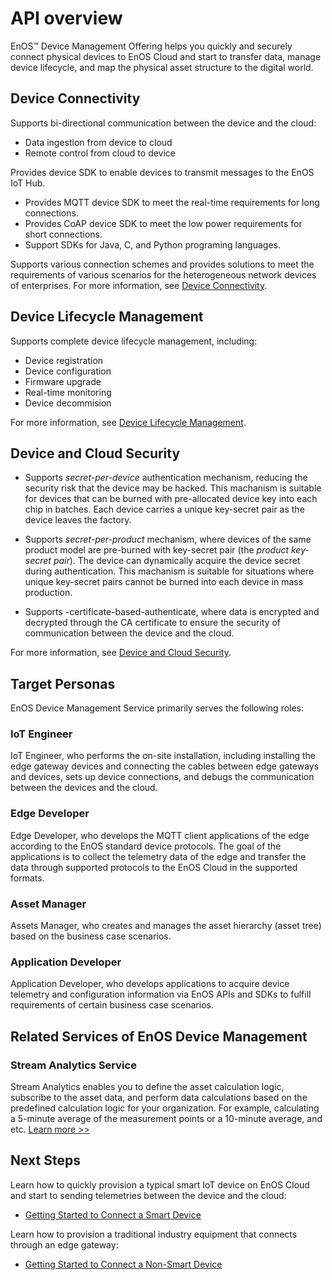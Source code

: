 # API overview

EnOS™ Device Management Offering helps you quickly and securely connect physical devices to EnOS Cloud and start to transfer data, manage device lifecycle, and map the physical asset structure to the digital world.

## Device Connectivity

Supports bi-directional communication between the device and the cloud:
- Data ingestion from device to cloud
- Remote control from cloud to device

Provides device SDK to enable devices to transmit messages to the EnOS IoT Hub.

- Provides MQTT device SDK to meet the real-time requirements for long connections.
- Provides CoAP device SDK to meet the low power requirements for short connections.
- Support SDKs for Java, C, and Python programing languages.

Supports various connection schemes and provides solutions to meet the requirements of various scenarios for the heterogeneous network devices of enterprises. For more information, see [Device Connectivity](learn/connection_scenarios).

## Device Lifecycle Management

Supports complete device lifecycle management, including:

- Device registration
- Device configuration
- Firmware upgrade
- Real-time monitoring
- Device decommision

For more information, see [Device Lifecycle Management](learn/device_lifecycle_management).

## Device and Cloud Security

- Supports _secret-per-device_ authentication mechanism, reducing the security risk that the device may be hacked. This machanism is suitable for devices that can be burned with pre-allocated device key into each chip in batches. Each device carries a unique key-secret pair as the device leaves the factory.

- Supports _secret-per-product_ mechanism, where devices of the same product model are pre-burned with key-secret pair (the _product key-secret pair_). The device can dynamically acquire the device secret during authentication. This machanism is suitable for situations where unique key-secret pairs cannot be burned into each device in mass production.

- Supports -certificate-based-authenticate, where data is encrypted and decrypted through the CA certificate to ensure the security of communication between the device and the cloud.

For more information, see [Device and Cloud Security](learn/deviceconnection_authentication).

## Target Personas

EnOS Device Management Service primarily serves the following roles:

### IoT Engineer

IoT Engineer, who performs the on-site installation, including installing the edge gateway devices and connecting the cables between edge gateways and devices, sets up device connections, and debugs the communication between the devices and the cloud.

### Edge Developer

Edge Developer, who develops the MQTT client applications of the edge according to the EnOS standard device protocols. The goal of the applications is to collect the telemetry data of the edge and transfer the data through supported protocols to the EnOS Cloud in the supported formats.

### Asset Manager

Assets Manager, who creates and manages the asset hierarchy (asset tree) based on the business case scenarios.

### Application Developer

Application Developer, who develops applications to acquire device telemetry and configuration information via EnOS APIs and SDKs to fulfill requirements of certain business case scenarios.

## Related Services of EnOS Device Management

### Stream Analytics Service

Stream Analytics enables you to define the asset calculation logic, subscribe to the asset data, and perform data calculations based on the predefined calculation logic for your organization. For example, calculating a 5-minute average of the measurement points or a 10-minute average, and etc. [Learn more >>](https://www.envisioniot.com/docs/online-data/en/latest/streaming_overview.html)

## Next Steps

Learn how to quickly provision a typical smart IoT device on EnOS Cloud and start to sending telemetries between the device and the cloud:

- [Getting Started to Connect a Smart Device](quickstart/gettingstarted_device_connection)

Learn how to provision a traditional industry equipment that connects through an edge gateway:

- [Getting Started to Connect a Non-Smart Device](quickstart/gettingstarted_edge_connection)

